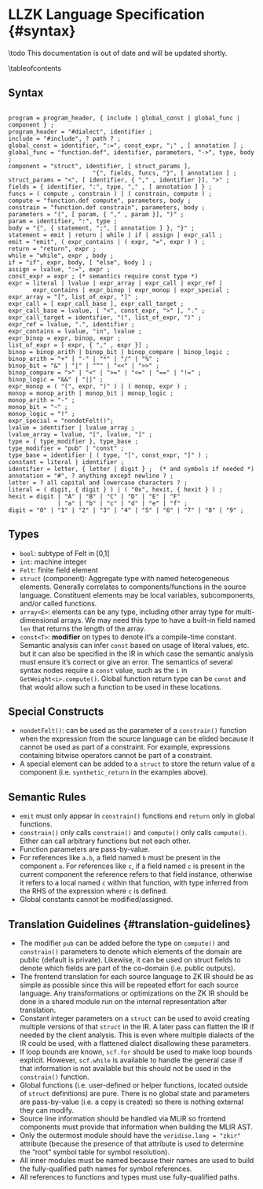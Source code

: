 # LLZK Language Specification {#syntax}

<!--
TODO: Update this specification (https://veridise.atlassian.net/browse/LLZK-240)
Based on: https://www.notion.so/veridise/ZK-IR-Design-5d4e6b675c9142e9b1583bdca3c8c8a6
-->

\todo This documentation is out of date and will be updated shortly.

\tableofcontents

## Syntax

```EBNF

program = program_header, { include | global_const | global_func | component } ;
program_header = "#dialect", identifier ;
include = "#include", ? path ? ;
global_const = identifier, ":=", const_expr, ";" , [ annotation ] ;
global_func = "function.def", identifier, parameters, "->", type, body ;
component = "struct", identifier, [ struct_params ],
						"{", fields, funcs, "}", [ annotation ] ;
struct_params = "<", [ identifier, { "," , identifier }], ">" ;
fields = { identifier, ":", type, "," , [ annotation ] } ;
funcs = ( compute , constrain ) | ( constrain, compute ) ;
compute = "function.def compute", parameters, body ;
constrain = "function.def constrain", parameters, body ;
parameters = "(", [ param, { "," , param }], ")" ;
param = identifier, ":", type ;
body = "{", { statement, ";", [ annotation ] }, "}" ;
statement = emit | return | while | if | assign | expr_call ;
emit = "emit", ( expr_contains | ( expr, "=", expr ) ) ;
return = "return", expr ;
while = "while", expr , body ;
if = "if", expr, body, [ "else", body ] ;
assign = lvalue, ":=", expr ;
const_expr = expr ; (* semantics require const type *)
expr = literal | lvalue | expr_array | expr_call | expr_ref |
       expr_contains | expr_binop | expr_monop | expr_special ;
expr_array = "[", list_of_expr, "]" ;
expr_call = [ expr_call_base ], expr_call_target ;
expr_call_base = lvalue, [ "<", const_expr, ">" ], "." ;
expr_call_target = identifier, "(", list_of_expr, ")" ;
expr_ref = lvalue, ".", identifier ;
expr_contains = lvalue, "in", lvalue ;
expr_binop = expr, binop, expr ;
list_of_expr = [ expr, { "," , expr }] ;
binop = binop_arith | binop_bit | binop_compare | binop_logic ;
binop_arith = "+" | "-" | "*" | "/" | "%" ;
binop_bit = "&" | "|" | "^" | "<<" | ">>" ;
binop_compare = ">" | "<" | ">=" | "<=" | "==" | "!=" ;
binop_logic = "&&" | "||" ;
expr_monop = ( "(", expr, ")" ) | ( monop, expr ) ;
monop = monop_arith | monop_bit | monop_logic ;
monop_arith = "-" ;
monop_bit = "~" ;
monop_logic = "!" ;
expr_special = "nondetFelt()";
lvalue = identifier | lvalue_array ;
lvalue_array = lvalue, "[", lvalue, "]" ;
type = { type_modifier }, type_base ;
type_modifier = "pub" | "const" ;
type_base = identifier | ( type, "[", const_expr, "]" ) ;
constant = literal | identifier ;
identifier = letter, { letter | digit } ;  (* and symbols if needed *)
annotation = "#", ? anything except newline ? ;
letter = ? all capital and lowercase characters ? ;
literal = ( digit, { digit } ) | ( "0x", hexit, { hexit } ) ;
hexit = digit | "A" | "B" | "C" | "D" | "E" | "F"
              | "a" | "b" | "c" | "d" | "e" | "f" ;
digit = "0" | "1" | "2" | "3" | "4" | "5" | "6" | "7" | "8" | "9" ;

```

## Types

- `bool`: subtype of Felt in [0,1]
- `int`: machine integer
- `Felt`: finite field element
- `struct` (component): Aggregate type with named heterogeneous elements. Generally correlates to components/functions in the source language. Constituent elements may be local variables, subcomponents, and/or called functions.
- `array<E>`: elements can be any type, including other array type for multi-dimensional arrays. We may need this type to have a built-in field named `len` that returns the length of the array.
- `const<T>`: **modifier** on types to denote it’s a compile-time constant. Semantic analysis can infer `const` based on usage of literal values, etc. but it can also be specified in the IR in which case the semantic analysis must ensure it’s correct or give an error. The semantics of several syntax nodes require a `const` value, such as the `i` in `GetWeight<i>.compute()`. Global function return type can be `const` and that would allow such a function to be used in these locations.

## Special Constructs

- `nondetFelt()`: can be used as the parameter of a `constrain()` function when the expression from the source language can be elided because it cannot be used as part of a constraint. For example, expressions containing bitwise operators cannot be part of a constraint.
- A special element can be added to a `struct` to store the return value of a component (i.e. `synthetic_return` in the examples above).

## Semantic Rules

- `emit` must only appear in `constrain()` functions and `return` only in global functions.
- `constrain()` only calls `constrain()` and `compute()` only calls `compute()`. Either can call arbitrary functions but not each other.
- Function parameters are pass-by-value.
- For references like `a.b`, a field named `b` must be present in the component `a`. For references like `c`, if a field named `c` is present in the current component the reference refers to that field instance, otherwise it refers to a local named `c` within that function, with type inferred from the RHS of the expression where `c` is defined.
- Global constants cannot be modified/assigned.

## Translation Guidelines {#translation-guidelines}

- The modifier `pub` can be added before the type on `compute()` and `constrain()` parameters to denote which elements of the domain are public (default is private). Likewise, it can be used on struct fields to denote which fields are part of the co-domain (i.e. public outputs).
- The frontend translation for each source language to ZK IR should be as simple as possible since this will be repeated effort for each source language. Any transformations or optimizations on the ZK IR should be done in a shared module run on the internal representation after translation.
- Constant integer parameters on a `struct` can be used to avoid creating multiple versions of that `struct` in the IR. A later pass can flatten the IR if needed by the client analysis. This is even where multiple dialects of the IR could be used, with a flattened dialect disallowing these parameters.
- If loop bounds are known, `scf.for` should be used to make loop bounds explicit. However, `scf.while` is available to handle the general case if that information is not available but this should not be used in the `constrain()` function.
- Global functions (i.e. user-defined or helper functions, located outside of `struct` definitions) are pure. There is no global state and parameters are pass-by-value (i.e. a copy is created) so there is nothing external they can modify.
- Source line information should be handled via MLIR so frontend components must provide that information when building the MLIR AST.
- Only the outermost module should have the `veridise.lang = "zkir"` attribute (because the presence of that attribute is used to determine the “root” symbol table for symbol resolution).
- All inner modules must be named because their names are used to build the fully-qualified path names for symbol references.
- All references to functions and types must use fully-qualified paths.